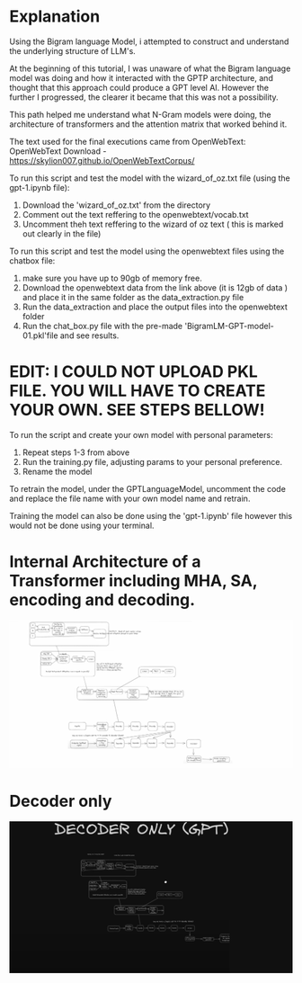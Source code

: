 # Explanation

Using the Bigram language Model, i attempted to construct and understand the underlying structure of LLM's.

At the beginning of this tutorial, I was unaware of what the Bigram language model was doing and how it interacted with the GPTP architecture, and thought that this approach could produce a GPT level AI.
However the further I progressed, the clearer it became that this was not a possibility. 

This path helped me understand what N-Gram models were doing, the architecture of transformers and the attention matrix that worked behind it.

The text used for the final executions came from OpenWebText: OpenWebText Download - https://skylion007.github.io/OpenWebTextCorpus/

To run this script and test the model with the wizard_of_oz.txt file (using the gpt-1.ipynb file):
1. Download the 'wizard_of_oz.txt' from the directory
2. Comment out the text reffering to the openwebtext/vocab.txt 
3. Uncomment theh text reffering to the wizard of oz text ( this is marked out clearly in the file)

To run this script and test the model using the openwebtext files using the chatbox file:
1. make sure you have up to  90gb of memory free.
2. Download the openwebtext data from the link above (it is 12gb of data ) and place it in the same folder as the data_extraction.py file
3. Run the data_extraction and place the output files into the openwebtext folder
4. Run the chat_box.py file with the pre-made 'BigramLM-GPT-model-01.pkl'file and see results.

# EDIT: I COULD NOT UPLOAD PKL FILE. YOU WILL HAVE TO CREATE YOUR OWN. SEE STEPS BELLOW! 

To run the script and create your own model with personal parameters:
1. Repeat steps 1-3 from above
2. Run the training.py file, adjusting params to your personal preference.
3. Rename the model 

To retrain the model, under the GPTLanguageModel, uncomment the code and replace the file name with your own model name and retrain.

Training the model can also be done using the 'gpt-1.ipynb' file however this would not be done using your terminal. 


# Internal Architecture of a Transformer including MHA, SA, encoding and decoding.
![Transformer Architecture Int](TransformerInternalArchtecture.png)

# Decoder only
![Decoder Architecture](DecoderOnlyArch.png)

